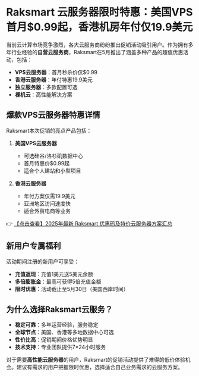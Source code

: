 # Raksmart 云服务器限时特惠：美国VPS首月$0.99起，香港机房年付仅19.9美元

当前云计算市场竞争激烈，各大云服务商纷纷推出促销活动吸引用户。作为拥有多年行业经验的**自营云服务商**，Raksmart在5月推出了涵盖多种产品的超值优惠活动，包括：

- **VPS云服务器**：首月秒杀价仅$0.99
- **香港云服务器**：年付特惠19.9美元
- **独立服务器**：多款配置可选
- **裸机云**：高性能解决方案

## 爆款VPS云服务器特惠详情

Raksmart本次促销的亮点产品包括：

1. **美国VPS云服务器**  
   - 可选硅谷/洛杉矶数据中心  
   - 首月特惠价$0.99起  
   - 适合个人建站和小型项目

2. **香港云服务器**  
   - 年付方案仅需19.9美元  
   - 亚洲地区访问速度快  
   - 适合外贸电商等业务

👉 [【点击查看】2025年最新 Raksmart 优惠码及特价云服务器方案汇总](https://bit.ly/raksmart)

## 新用户专属福利

活动期间注册的新用户可享受：
- **充值返现**：充值1美元送5美元余额
- **多倍膨胀金**：最高可获得5倍充值金额
- **限时优惠**：活动截止至5月30日（美国西岸时间）

## 为什么选择Raksmart云服务？

- **稳定可靠**：多年运营经验，服务稳定
- **全球节点**：美国、香港等多地数据中心可选
- **性价比高**：促销期间价格优势明显
- **技术支持**：专业团队提供7×24小时服务

对于需要**高性能云服务器**的用户，Raksmart的促销活动提供了难得的低价体验机会。建议有需求的用户把握限时优惠，选择适合自己业务需求的云服务方案。
